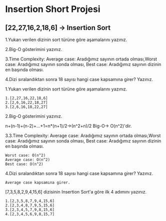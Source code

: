 # Insertion Short Projesi

## [22,27,16,2,18,6] -> Insertion Sort

1.Yukarı verilen dizinin sort türüne göre aşamalarını yazınız.

2.Big-O gösterimini yazınız.

3.Time Complexity: Average case: Aradığımız sayının ortada olması,Worst case: Aradığımız sayının sonda olması, Best case: Aradığımız sayının dizinin en başında olması.

4.Dizi sıralandıktan sonra 18 sayısı hangi case kapsamına girer? Yazınız.

1.Yukarı verilen dizinin sort türüne göre aşamalarını yazınız.

    1.[2,27,16,22,18,6]
    2.[2,6,16,22,18,27]
    3.[2,6,16,18,22,27]


2.Big-O gösterimini yazınız.

  n+(n-1)+(n-2)+...+1=n*(n+1)/2->(n^2+n)/2
  Big-O-> O(n^2)'dir.

3.3.Time Complexity: Average case: Aradığımız sayının ortada olması,Worst case: Aradığımız sayının sonda olması, Best case: Aradığımız sayının dizinin en başında olması.

    Worst case: O(n^2)
    Average case: O(n^2)
    Best case: O(n^2)

4.Dizi sıralandıktan sonra 18 sayısı hangi case kapsamına girer? Yazınız.

    Average case kapsamına girer.

[7,3,5,8,2,9,4,15,6] dizisinin Insertion Sort'a göre ilk 4 adımını yazınız.

    1.[2,3,5,8,7,9,4,15,6]
    2.[2,3,4,8,7,9,5,15,6]
    3.[2,3,4,5,7,9,8,15,6]
    4.[2,3,4,5,6,9,8,15,7]
